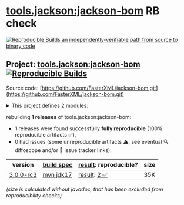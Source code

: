 [tools.jackson:jackson-bom](https://central.sonatype.com/artifact/tools.jackson/jackson-bom/versions) RB check
=======

[![Reproducible Builds](https://reproducible-builds.org/images/logos/rb.svg) an independently-verifiable path from source to binary code](https://reproducible-builds.org/)

## Project: [tools.jackson:jackson-bom](https://central.sonatype.com/artifact/tools.jackson/jackson-bom/versions) [![Reproducible Builds](https://img.shields.io/endpoint?url=https://raw.githubusercontent.com/jvm-repo-rebuild/reproducible-central/master/content/tools/jackson/jackson-bom/badge.json)](https://github.com/jvm-repo-rebuild/reproducible-central/blob/master/content/tools/jackson/jackson-bom/README.md)

Source code: [https://github.com/FasterXML/jackson-bom.git](https://github.com/FasterXML/jackson-bom.git)

<details><summary>This project defines 2 modules:</summary>

* [tools.jackson:jackson-base](https://central.sonatype.com/artifact/tools.jackson/jackson-base/overview)
* [tools.jackson:jackson-bom](https://central.sonatype.com/artifact/tools.jackson/jackson-bom/overview)
</details>

rebuilding **1 releases** of tools.jackson:jackson-bom:
- **1** releases were found successfully **fully reproducible** (100% reproducible artifacts :white_check_mark:),
- 0 had issues (some unreproducible artifacts :warning:, see eventual :mag: diffoscope and/or :memo: issue tracker links):

| version | [build spec](/BUILDSPEC.md) | [result](https://reproducible-builds.org/docs/jvm/): reproducible? | size |
| -- | --------- | ------ | -- |
| [3.0.0-rc3](https://central.sonatype.com/artifact/tools.jackson/jackson-bom/3.0.0-rc3/pom) | [mvn jdk17](jackson-bom-3.0.0-rc3.buildspec) | [result](jackson-bom-3.0.0-rc3.buildinfo): [2 :white_check_mark: ](jackson-bom-3.0.0-rc3.buildcompare) | 35K |

<i>(size is calculated without javadoc, that has been excluded from reproducibility checks)</i>
